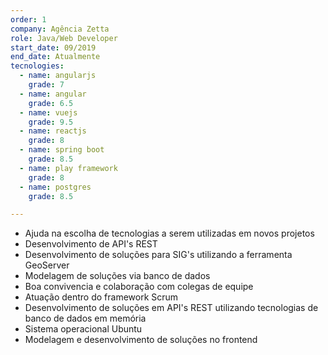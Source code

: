 ```yaml
---
order: 1
company: Agência Zetta
role: Java/Web Developer
start_date: 09/2019
end_date: Atualmente
tecnologies:
  - name: angularjs
    grade: 7
  - name: angular
    grade: 6.5
  - name: vuejs
    grade: 9.5
  - name: reactjs
    grade: 8
  - name: spring boot
    grade: 8.5
  - name: play framework
    grade: 8
  - name: postgres
    grade: 8.5

---
```

- Ajuda na escolha de tecnologias a serem utilizadas em novos projetos
- Desenvolvimento de API's REST
- Desenvolvimento de soluções para SIG's utilizando a ferramenta GeoServer
- Modelagem de soluções via banco de dados
- Boa convivencia e colaboração com colegas de equipe
- Atuação dentro do framework Scrum
- Desenvolvimento de soluções em API's REST utilizando tecnologias de banco de dados em memória
- Sistema operacional Ubuntu
- Modelagem e desenvolvimento de soluções no frontend